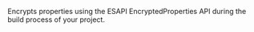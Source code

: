 Encrypts properties using the ESAPI EncryptedProperties API during the build process of your project.